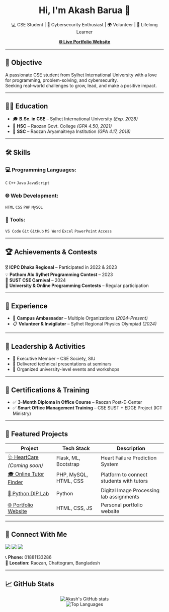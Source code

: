 <h1 align="center">Hi, I'm Akash Barua 👋</h1>
<p align="center">
  💻 CSE Student | 🔐 Cybersecurity Enthusiast | 🌍 Volunteer | 🎯 Lifelong Learner
</p>
<p align="center">
  <a href="https://akashbarua969.github.io/akash-portfolio/" target="_blank"><strong>🌐 Live Portfolio Website</strong></a>
</p>

---

## 🧠 Objective
A passionate CSE student from Sylhet International University with a love for programming, problem-solving, and cybersecurity.  
Seeking real-world challenges to grow, lead, and make a positive impact.

---

## 👨‍🎓 Education

- 🎓 **B.Sc. in CSE** – Sylhet International University *(Exp. 2026)*
- 🏫 **HSC** – Raozan Govt. College *(GPA 4.50, 2021)*
- 🏫 **SSC** – Raozan Aryamaitreya Institution *(GPA 4.17, 2018)*

---

## 🛠️ Skills

### 💻 Programming Languages:
`C` `C++` `Java` `JavaScript`

### 🌐 Web Development:
`HTML` `CSS` `PHP` `MySQL`

### 🧰 Tools:
`VS Code` `Git` `GitHub` `MS Word` `Excel` `PowerPoint` `Access`

---

## 🏆 Achievements & Contests

🎖️ **ICPC Dhaka Regional** – Participated in 2022 & 2023  
💡 **Pothom Alo Sylhet Programming Contest** – 2023  
🚀 **SUST CSE Carnival** – 2024  
🧠 **University & Online Programming Contests** – Regular participation

---

## 💼 Experience

- 🚀 **Campus Ambassador** – Multiple Organizations *(2024–Present)*
- 📋 **Volunteer & Invigilator** – Sylhet Regional Physics Olympiad *(2024)*

---

## 👥 Leadership & Activities

- 🔧 Executive Member – CSE Society, SIU
- 🎤 Delivered technical presentations at seminars
- 🤝 Organized university-level events and workshops

---

## 🧾 Certifications & Training

- ✅ **3-Month Diploma in Office Course** – Raozan Post-E-Center
- ✅ **Smart Office Management Training** – CSE SUST + EDGE Project (ICT Ministry)

---

## 📂 Featured Projects

| Project                             | Tech Stack               | Description |
|-------------------------------------|---------------------------|-------------|
| [🩺 HeartCare](#) *(Coming soon)*   | Flask, ML, Bootstrap      | Heart Failure Prediction System |
| [🎓 Online Tutor Finder](#)         | PHP, MySQL, HTML, CSS     | Platform to connect students with tutors |
| [📸 Python DIP Lab](#)              | Python                    | Digital Image Processing lab assignments |
| [🌐 Portfolio Website](https://akashbarua969.github.io/akash-portfolio/) | HTML, CSS, JS             | Personal portfolio website |

---

## 🔗 Connect With Me

<p align="left">
  <a href="https://www.linkedin.com/in/akash-barua-186560334/"><img src="https://img.shields.io/badge/LinkedIn-blue?style=for-the-badge&logo=linkedin" /></a>
  <a href="https://www.freelancer.com.bd/u/akashbaruaab969"><img src="https://img.shields.io/badge/Freelancer-Profile-blue?style=for-the-badge&logo=freelancer" /></a>
  <a href="mailto:akashbarua969@gmail.com"><img src="https://img.shields.io/badge/Gmail-Email-red?style=for-the-badge&logo=gmail" /></a>
</p>

📞 **Phone:** 01881133286  
📍 **Location:** Raozan, Chattogram, Bangladesh

---

## 📈 GitHub Stats

<p align="center">
  <img src="https://github-readme-stats.vercel.app/api?username=akashbarua969&show_icons=true&theme=default" alt="Akash's GitHub stats" />
  <br />
  <img src="https://github-readme-stats.vercel.app/api/top-langs/?username=akashbarua969&layout=compact" alt="Top Languages" />
</p>
